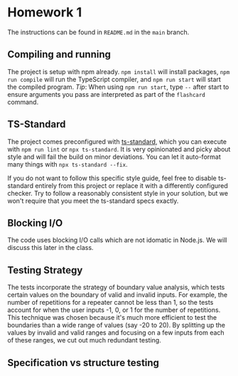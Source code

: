 # Homework 1

The instructions can be found in `README.md` in the `main` branch. 


## Compiling and running

The project is setup with npm already. `npm install` will install packages, `npm run compile` will run the TypeScript compiler, and `npm run start` will start the compiled program. *Tip*: When using `npm run start`, type `--` after start to ensure arguments you pass are interpreted as part of the `flashcard` command. 

## TS-Standard

The project comes preconfigured with [ts-standard](https://github.com/standard/ts-standard), which you can execute with `npm run lint` or `npx ts-standard`. It is very opinionated and picky about style and will fail the build on minor deviations. You can let it auto-format many things with `npx ts-standard --fix`.

If you do not want to follow this specific style guide, feel free to disable ts-standard entirely from this project or replace it with a differently configured checker. Try to follow a reasonably consistent style in your solution, but we won't require that you meet the ts-standard specs exactly.

## Blocking I/O

The code uses blocking I/O calls which are not idomatic in Node.js. We will discuss this later in the class.

## Testing Strategy

The tests incorporate the strategy of boundary value analysis, which tests certain values on the boundary
of valid and invalid inputs. For example, the number of repetitions for a repeater cannot be less than 1, so the tests account for when the user inputs -1, 0, or 1 for the number of repetitions. This technique was chosen because it's much more efficient to test the boundaries than a wide range of values (say -20 to 20). By splitting up the values by invalid and valid ranges and focusing on a few inputs from each of these ranges, we cut out much redundant testing.

## Specification vs structure testing


